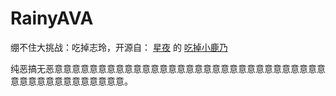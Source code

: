 # RainyAVA
绷不住大挑战：吃掉志玲，开源自：
[星夜](https://github.com/arcxingye)
的
[吃掉小鹿乃](https://github.com/arcxingye/EatKano)

纯恶搞无恶意意意意意意意意意意意意意意意意意意意意意意意意意意意意意意意意意意意意意意意意意意意意。
